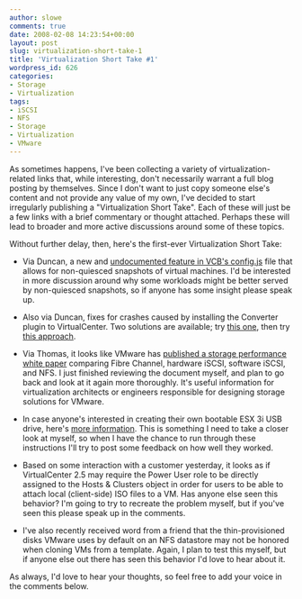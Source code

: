 ```yaml
---
author: slowe
comments: true
date: 2008-02-08 14:23:54+00:00
layout: post
slug: virtualization-short-take-1
title: 'Virtualization Short Take #1'
wordpress_id: 626
categories:
- Storage
- Virtualization
tags:
- iSCSI
- NFS
- Storage
- Virtualization
- VMware
---
```


As sometimes happens, I've been collecting a variety of virtualization-related links that, while interesting, don't necessarily warrant a full blog posting by themselves. Since I don't want to just copy someone else's content and not provide any value of my own, I've decided to start irregularly publishing a "Virtualization Short Take". Each of these will just be a few links with a brief commentary or thought attached. Perhaps these will lead to broader and more active discussions around some of these topics.

Without further delay, then, here's the first-ever Virtualization Short Take:

* Via Duncan, a new and [undocumented feature in VCB's config.js](http://www.yellow-bricks.com/2008/02/06/undocumented-vcb-configjs-feature/) file that allows for non-quiesced snapshots of virtual machines. I'd be interested in more discussion around why some workloads might be better served by non-quiesced snapshots, so if anyone has some insight please speak up.

* Also via Duncan, fixes for crashes caused by installing the Converter plugin to VirtualCenter. Two solutions are available; try [this one](http://www.yellow-bricks.com/2008/02/04/installing-the-converter-plugin-crashes-virtualcenter/), then try [this approach](http://www.yellow-bricks.com/2008/02/05/installing-the-converter-plugin-crashes-the-virtualcenter-client-part-ii/).

* Via Thomas, it looks like VMware has [published a storage performance white paper](http://scalethemind.com/2008/02/vmware-releases-storage-protocol-performance-white-paper/) comparing Fibre Channel, hardware iSCSI, software iSCSI, and NFS. I just finished reviewing the document myself, and plan to go back and look at it again more thoroughly. It's useful information for virtualization architects or engineers responsible for designing storage solutions for VMware.

* In case anyone's interested in creating their own bootable ESX 3i USB drive, here's [more information](http://www.amikkelsen.com/?p=48). This is something I need to take a closer look at myself, so when I have the chance to run through these instructions I'll try to post some feedback on how well they worked.

* Based on some interaction with a customer yesterday, it looks as if VirtualCenter 2.5 may require the Power User role to be directly assigned to the Hosts & Clusters object in order for users to be able to attach local (client-side) ISO files to a VM. Has anyone else seen this behavior? I'm going to try to recreate the problem myself, but if you've seen this please speak up in the comments.

* I've also recently received word from a friend that the thin-provisioned disks VMware uses by default on an NFS datastore may not be honored when cloning VMs from a template. Again, I plan to test this myself, but if anyone else out there has seen this behavior I'd love to hear about it.

As always, I'd love to hear your thoughts, so feel free to add your voice in the comments below.
